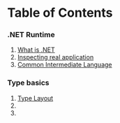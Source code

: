 # Table of Contents

### .NET Runtime
1. [What is .NET](./.NET%20Runtime/What%20is%20.NET%20and%20how%20does%20it%20work.md)
2. [Inspecting real application](./.NET%20Runtime/Inspecting%20real%20application.md)
3. [Common Intermediate Language](./.NET%20Runtime/Common%20Intermediate%20Language%20(CIL).md)

### Type basics
1. [Type Layout](./Type%20Basics/Type%20Layout.md)
2. [](./Type%20Basics/)
3. [](./Type%20Basics/)